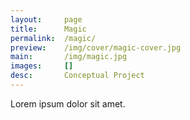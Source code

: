 ```yaml
---
layout:     page
title:      Magic
permalink:  /magic/
preview:    /img/cover/magic-cover.jpg
main:       /img/magic.jpg
images:     []
desc:       Conceptual Project
---
```


Lorem ipsum dolor sit amet.
